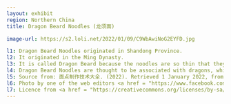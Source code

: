```yaml
---
layout: exhibit
region: Northern China
title: Dragon Beard Noodles (龙须面)

image-url: https://s2.loli.net/2022/01/09/C9WbAwiNoG2EYFD.jpg

l1: Dragon Beard Noodles originated in Shandong Province.
l2: It originated in the Ming Dynasty.
l3: It is called Dragon Beard because the noodles are so thin that they can even go through a needle.
l4: Dragon Beard Noodles are thought to be associated with dragons, which is why they are eaten on the second day of the second month of the Chinese lunar calendar, a day called "Dragon head up festival" to pray for God's blessing and a good harvest throughout the year 
l5: Source from: 面点制作技术大全. (2022). Retrieved 1 January 2022, from <a href = "https://books.google.co.uk/books?id=blHWDwAAQBAJ&pg=PT876&lpg=PT876&dq=%E9%BE%99%E9%A1%BB%E9%9D%A2+%E8%B5%84%E6%96%99%E6%9D%A5%E6%BA%90&source=bl&ots=uvxlLf6qt2&sig=ACfU3U0xdpRLLpGZUfhnxjEHpNC6RIhB9w&hl=zh-CN&sa=X&ved=2ahUKEwif5arFxKL1AhUBY8AKHTnTBQkQ6AF6BAgREAM#v=onepage&q=%E9%BE%99%E9%A1%BB%E9%9D%A2%20%E8%B5%84%E6%96%99%E6%9D%A5%E6%BA%90&f=false">Google Book</a>
l6: Photo by one of the web editors <a href = "https://www.facebook.com/guo.tianying/">Tianying Guo</a>
l7: Licence from <a href = "https://creativecommons.org/licenses/by-sa/4.0/">CC BY-SA 4.0</a>
---
```

